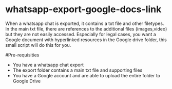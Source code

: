 # whatsapp-export-google-docs-link
When a whatsapp chat is exported, it contains a txt file and other filetypes. In the main txt file, there are references to the additional files (images,video) but they are not easily accessed.  Especially for legal cases, you want a Google document with hyperlinked resources in the Google drive folder, this small script will do this for you.


#Pre-requisities
- You have a whatsapp chat export
- The export folder contains a main txt file and supporting files
- You have a Google account and are able to upload the entire folder to Google Drive


